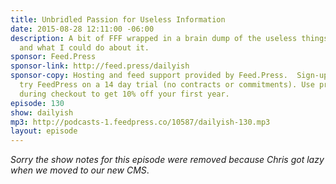 ```yaml
---
title: Unbridled Passion for Useless Information
date: 2015-08-28 12:11:00 -06:00
description: A bit of FFF wrapped in a brain dump of the useless things I care about
  and what I could do about it.
sponsor: Feed.Press
sponsor-link: http://feed.press/dailyish
sponsor-copy: Hosting and feed support provided by Feed.Press.  Sign-up today and
  try FeedPress on a 14 day trial (no contracts or commitments). Use promo code "dailyish"
  during checkout to get 10% off your first year.
episode: 130
show: dailyish
mp3: http://podcasts-1.feedpress.co/10587/dailyish-130.mp3
layout: episode
---
```


<em>Sorry the show notes for this episode were removed because Chris got lazy when we moved to our new CMS</em>.

